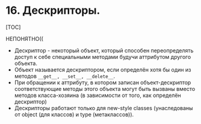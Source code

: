 # 16. Дескрипторы.

[TOC]

НЕПОНЯТНО((

* Дескриптор - некоторый объект, который способен переопределять доступ к себе специальными методами будучи аттрибутом другого объекта.
* Объект называется дескриптором, если определён хотя бы один из методов `__get__, __set__, __delete__`.
* При обращении к аттрибуту, в котором записан объект-дескриптор соответствующие методы этого объекта могут быть вызваны вместо методов класса-хозяина (в зависимости от того, как определён дескриптор)
* Дескрипторы работают только для new-style classes (унаследованы от object (для классов) и type (метаклассов)).